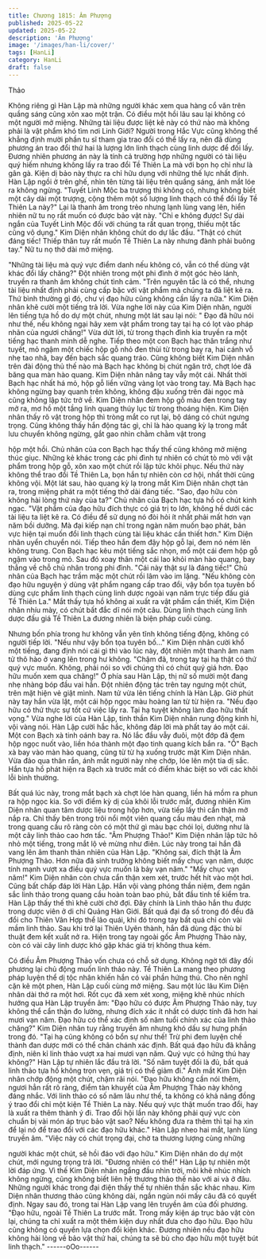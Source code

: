 ```yaml
---
title: Chương 1815: Âm Phượng
published: 2025-05-22
updated: 2025-05-22
description: 'Âm Phượng'
image: '/images/han-li/cover/'
tags: [HanLi]
category: HanLi
draft: false
---
```


Thảo

Không riêng gì Hàn Lập mà những người khác xem qua hàng cổ
văn trên quầng sáng cũng xôn xao một trận.
Có điều một hồi lâu sau lại không có một người mở miệng.
Những tài liệu được liệt kê này có thứ nào mà không phải là vật
phẩm khó tìm nơi Linh Giới? Người trong Hắc Vực cũng không
thể khẳng định mười phần tu sĩ tham gia trao đổi có thể lấy ra,
nên đã dùng phương án trao đổi thứ hai là lượng lớn linh thạch
cùng linh dược để đối lấy.
Đương nhiên phương án này là tính cả trường hợp những người
có tài liệu quý hiếm nhưng không lấy ra trao đổi Tề Thiên La mà
với bọn họ chỉ như là gân gà. Kiện dị bảo này thực ra chỉ hữu
dụng với những thế lực nhất định.
Hàn Lập ngồi ở trên ghế, nhìn tên từng tài liệu trên quầng sáng,
ánh mắt lóe ra không ngừng.
"Tuyết Linh Mộc ba trượng thì không có, nhưng không biết một
cây dài một trượng, cộng thêm một số lượng linh thạch có thể đổi
lấy Tề Thiên La này?" Lại là thanh âm trong trẻo nhưng lạnh lùng
vang lên, hiển nhiên nữ tu nọ rất muốn có được bảo vật này.
"Chỉ e không được! Sự dài ngắn của Tuyết Linh Mộc đối với chúng
ta rất quan trọng, thiếu một tấc cũng vô dụng." Kim Diện nhân
không chút do dự lắc đầu.
"Thật có chút đáng tiếc! Thiếp thân tuy rất muốn Tề Thiên La này
nhưng đành phải buông tay." Nữ tu nọ thở dài mở miệng.

"Những tài liệu mà quý vực điểm danh nếu không có, vẫn có thể
dùng vật khác đổi lấy chăng?" Đột nhiên trong một phi đình ở một
góc hẻo lánh, truyền ra thanh âm không chút tình cảm.
"Trên nguyên tắc là có thể, nhưng tài liệu nhất định phải cùng cấp
bậc với vật phẩm mà chúng ta đã liệt kê ra. Thứ bình thường gì
đó, chư vị đạo hữu cũng không cần lấy ra nữa." Kim Diện nhân
khẽ cười một tiếng trả lời.
Vừa nghe lời này của Kim Diện nhân, người lên tiếng tựa hồ do
dự một chút, nhưng một lát sau lại nói:
" Đạo đã hữu nói như thế, nếu không ngại hãy xem vật phẩm
trong tay tại hạ có lọt vào pháp nhãn của ngươi chăng!"
Vừa dứt lời, từ trong thạch đình kia truyền ra một tiếng hạc thanh
minh dễ nghe.
Tiếp theo một con Bạch hạc thân trắng như tuyết, mỏ ngậm một
chiếc hộp gỗ nhỏ đen thùi từ trong bay ra, hai cánh vỗ nhẹ tao
nhã, bay đến bạch sắc quang tráo.
Cũng không biết Kim Diện nhân trên đài động thủ thế nào mà
Bạch hạc không bị chút ngăn trở, chợt lóe đã băng qua màn hào
quang.
Kim Diện nhân nâng tay vẫy một cái. Nhất thời Bạch hạc nhất há
mỏ, hộp gỗ liền vững vàng lọt vào trong tay.
Mà Bạch hạc không ngừng bay quanh trên không, không đậu
xuống trên đài ngọc mà cũng không lập tức trở về.
Kim Diện nhân đem hộp gỗ màu đen trong tay mở ra, mơ hồ một
tầng linh quang thúy lục từ trong thoáng hiện.
Kim Diện nhân thấy rõ vật trong hộp thì tròng mắt co rụt lại, bộ
dáng có chút ngưng trọng.
Cũng không thấy hắn động tác gì, chỉ là hào quang kỳ lạ trong
mắt lưu chuyển không ngừng, gắt gao nhìn chằm chằm vật trong

hộp một hồi.
Chủ nhân của con Bạch hạc thấy thế cũng không mở miệng thúc
giục.
Những kẻ khác trong các phi đình tự nhiên có chút tò mò với vật
phẩm trong hộp gỗ, xôn xao một chút rồi lập tức khôi phục.
Nếu thứ này không thể trao đổi Tề Thiên La, bọn hắn tự nhiên
còn cơ hội, nhất thời cũng không vội.
Một lát sau, hào quang kỳ lạ trong mắt Kim Diện nhân chợt tản ra,
trong miệng phát ra một tiếng thở dài đáng tiếc.
"Sao, đạo hữu còn không hài lòng thứ này của ta?" Chủ nhân của
Bạch hạc tựa hồ có chút kinh ngạc.
"Vật phẩm của đạo hữu đích thực có giá trị to lớn, không hề dưới
các tài liệu ta liệt kê ra. Có điều để sử dụng nó đòi hỏi ít nhất phải
mất hơn vạn năm bồi dưỡng. Mà đại kiếp nạn chỉ trong ngàn năm
muốn bạo phát, bản vực hiện tại muốn đổi linh thạch cùng tài liệu
khác cần thiết hơn." Kim Diện nhân uyển chuyển nói.
Tiếp theo hắn đem đậy hộp gỗ lại, đem nó ném lên không trung.
Con Bạch hạc kêu một tiếng sắc nhọn, mổ một cái đem hộp gỗ
ngậm vào trong mỏ. Sau đó xoay thân một cái lao khỏi màn hào
quang, bay thẳng về chỗ chủ nhân trong phi đình.
"Cái này thật sự là đáng tiếc!" Chủ nhân của Bạch hạc trầm mặc
một chút rồi lâm vào im lặng.
"Nếu không còn đạo hữu nguyện ý dùng vật phẩm ngang cấp trao
đổi, vậy bổn tọa tuyên bố dùng cực phẩm linh thạch cùng linh
dược ngoài vạn năm trực tiếp đấu giá Tề Thiên La." Mắt thấy tựa
hồ không ai xuất ra vật phẩm cần thiết, Kim Diện nhân nhíu mày,
có chút bất đắc dĩ nói một câu.
Dùng linh thạch cùng linh dược đấu giá Tề Thiên La đương nhiên
là biện pháp cuối cùng.

Nhưng bốn phía trong hư không vẫn yên tĩnh không tiếng động,
không có người tiếp lời.
"Nếu như vậy bổn tọa tuyên bố..." Kim Diện nhân cười khổ một
tiếng, đang định nói cái gì thì vào lúc này, đột nhiên một thanh âm
nam tử thô hào ở vang lên trong hư không.
"Chậm đã, trong tay tại hạ thật có thứ quý vực muốn. Không, phải
nói so với chúng thì có chút quý giá hơn. Đạo hữu muốn xem qua
chăng!"
Ở phía sau Hàn Lập, thị nữ số mười một đang nhẹ nhàng bóp
đầu vai hắn. Đột nhiên động tác trên tay ngưng một chút, trên mặt
hiện vẻ giật mình.
Nam tử vừa lên tiếng chính là Hàn Lập.
Giờ phút này tay hắn vừa lật, một cái hộp ngọc màu hoàng lan từ
từ hiện ra.
"Nếu đạo hữu có thứ thực sự tốt cứ việc lấy ra. Tại hạ tuyệt không
làm đạo hữu thất vọng." Vừa nghe lời của Hàn Lập, tinh thần Kim
Diện nhân rung động kinh hỉ, vội vàng nói.
Hàn Lập cười hắc hắc, không đáp lời mà phất tay áo một cái.
Một con Bạch xà tinh oánh bay ra. Nó lắc đầu vẫy đuôi, một đớp
đã đem hộp ngọc nuốt vào, liền hóa thành một đạo tinh quang
kích bắn ra.
"Ồ"
Bạch xà bay vào màn hào quang, cũng từ từ hạ xuống trước mặt
Kim Diện nhân. Vừa đảo qua thân rắn, ánh mắt người này nhẹ
chớp, lóe lên một tia dị sắc.
Hắn tựa hồ phát hiện ra Bạch xà trước mắt có điểm khác biệt so
với các khôi lỗi bình thường.

Bất quá lúc này, trong mắt bạch xà chợt lóe hàn quang, liền há
mồm ra phun ra hộp ngọc kia.
So với điểm kỳ dị của khôi lỗi trước mắt, đương nhiên Kim Diện
nhân quan tâm dược liệu trong hộp hơn, vừa tiếp lấy thì cẩn thận
mở nắp ra.
Chỉ thấy bên trong trôi nổi một viên quang cầu màu đen nhạt, mà
trong quang cầu rõ ràng còn có một thứ gì màu bạc chói lọi,
dường như là một cây linh thảo cao hơn tấc.
"Âm Phượng Thảo!" Kim Diện nhân lập tức hô nhỏ một tiếng,
trong mắt lộ vẻ mừng như điên.
Lúc này trong tai hắn đã vang lên âm thanh thản nhiên của Hàn
Lập.
"Không sai, đích thật là Âm Phượng Thảo. Hơn nữa đã sinh
trưởng không biết mấy chục vạn năm, dược tính mạnh vượt xa
điều quý vực muốn là bảy vạn năm."
"Mấy chục vạn năm!" Kim Diện nhân còn chưa cẩn thận xem xét,
trước hết hít vào một hơi.
Cũng bất chấp đáp lời Hàn Lập. Hắn vội vàng phóng thần niệm,
đem ngân sắc linh thảo trong quang cầu hoàn toàn bao phủ, bắt
đầu tinh tế kiểm tra.
Hàn Lập thấy thế thì khẽ cười chờ đợi.
Đây chính là Linh thảo hắn thu được trong dược viên ở di chỉ
Quảng Hàn Giới.
Bất quá đại đa số trong đó đều đã đổi cho Thiên Vân Hợp thể lão
quái, khi đó trong tay bất quá chỉ còn vài mầm linh thảo. Sau khi
trở lại Thiên Uyên thành, hắn đã dùng đặc thù bí thuật đem kết
xuất nở ra.
Hiện trong tay ngoài gốc Âm Phượng Thảo này, còn có vài cây
linh dược khó gặp khác giá trị không thua kém.

Có điều Âm Phượng Thảo vốn chưa có chỗ sở dụng. Không ngờ
tới đây đối phương lại chủ động muốn linh thảo này.
Tề Thiên La mang theo phương pháp luyện thể dị tộc nhân khiến
hắn có vài phần hứng thú.
Cho nên nghĩ cặn kẽ một phen, Hàn Lập cuối cùng mở miệng.
Sau một lúc lâu Kim Diện nhân dài thở ra một hơi. Rốt cục đã
xem xét xong, miệng khẽ nhúc nhích hướng qua Hàn Lập truyền
âm:
"Đạo hữu có được Âm Phượng Thảo này, tuy không thể cẩn thận
đo lường, nhưng đích xác ít nhất có dược tính đã hơn hai mươi
vạn năm. Đạo hữu có thể xác định số năm tuổi chính xác của linh
thảo chăng?"
Kim Diện nhân tuy rằng truyền âm nhưng khó dấu sự hưng phấn
trong đó.
"Tại hạ cũng không có bổn sự như thế! Trừ phi đem luyện chế
thành đan dược mới có thể chân chánh xác định. Bất quá đạo hữu
đã khẳng định, niên kỉ linh thảo vượt xa hai mươi vạn năm. Quý
vực có hứng thú hay không?" Hàn Lập tự nhiên lắc đầu trả lời.
"Số năm tuyệt đối là đủ, bất quá linh thảo tựa hồ không trọn vẹn,
giá trị có thể giảm đi." Ánh mắt Kim Diện nhân chớp động một
chút, chậm rãi nói.
"Đạo hữu không cần nói thêm, ngươi hẳn rất rõ ràng, điểm tàn
khuyết của Âm Phượng Thảo này không đáng nhắc. Với linh thảo
có số năm lâu như thế, ta không có khả năng đồng ý trao đổi chỉ
một kiện Tề Thiên La này. Nếu quý vực thật muốn trao đổi, hay là
xuất ra thêm thành ý đi. Trao đổi hội lần này không phải quý vực
còn chuẩn bị vài món áp trục bảo vật sao? Nếu không đưa ra
thêm thì tại hạ xin để lại nó để trao đổi với các đạo hữu khác."
Hàn Lập nheo hai mắt, lạnh lùng truyền âm.
"Việc này có chút trọng đại, chờ ta thương lượng cùng những

người khác một chút, sẽ hồi đáo với đạo hữu." Kim Diện nhân do
dự một chút, mới ngưng trọng trả lời.
"Đương nhiên có thể!" Hàn Lập tự nhiên một lời đáp ứng.
Vì thế Kim Diện nhân ngẩng đầu nhìn trời, môi khẽ nhúc nhích
không ngừng, cũng không biết liên hệ thương thảo thế nào với ai
và ở đâu.
Những người khác trong đại điện thấy thế tự nhiên thần sắc khác
nhau.
Kim Diện nhân thương thảo cũng không dài, ngắn ngủn nói mấy
câu đã có quyết định.
Ngay sau đó, trong tai Hàn Lập vang lên truyền âm của đối
phương.
"Đạo hữu, ngoài Tề Thiên La trước mắt. Trong mấy kiện áp trục
bảo vật còn lại, chúng ta chỉ xuất ra một thêm kiện duy nhất đưa
cho đạo hữu. Đạo hữu cũng không có quyền lựa chọn đổi kiện
khác. Đương nhiên nếu đạo hữu không hài lòng về bảo vật thứ
hai, chúng ta sẽ bù cho đạo hữu một tuyệt bút linh thạch."
------oOo------
